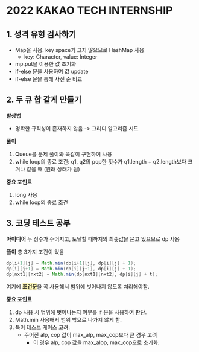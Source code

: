 # 2022 KAKAO TECH INTERNSHIP

## 1. 성격 유형 검사하기

- Map을 사용. key space가 크지 않으므로 HashMap 사용
  - key: Character, value: Integer
- mp.put을 이용한 값 초기화
- if-else 문을 사용하여 값 update
- if-else 문을 통해 사전 순 비교


## 2. 두 큐 합 같게 만들기

**발상법**
- 명확한 규칙성이 존재하지 않음 -> 그리디 알고리즘 시도

**풀이**
1. Queue를 문제 풀이와 똑같이 구현하여 사용
2. while loop의 종료 조건: q1, q2의 pop한 횟수가 q1.length + q2.length보다 크거나 같을 때 (원래 상태가 됨)

**중요 포인트**
1. long 사용
2. while loop의 종료 조건


## 3. 코딩 테스트 공부

**아이디어**
두 정수가 주어지고, 도달할 때까지의 최솟값을 묻고 있으므로 dp 사용

**풀이**
총 3가지 조건이 있음
```java
dp[i+1][j] = Math.min(dp[i+1][j], dp[i][j] + 1);
dp[i][j+1] = Math.min(dp[i][j+1], dp[i][j] + 1);
dp[nxt1][nxt2] = Math.min(dp[nxt1][nxt2], dp[i][j] + t);
```

여기에 <span style='background-color: #fff5b1'>**조건문**</span>을 꼭 사용해서 범위에 벗어나지 않도록 처리해야함.

**중요 포인트**
1. dp 사용 시 범위에 벗어나는지 여부를 if 문을 사용하여 판단.
2. Math.min 사용해서 범위 밖으로 나가지 않게 함.
3. 특이 테스트 케이스 고려:
   - 주어진 alp, cop 값이 max_alp, max_cop보다 큰 경우 고려
     - 이 경우 alp, cop 값을 max_alop, max_cop으로 초기화.